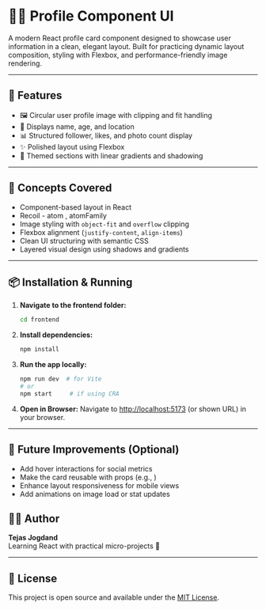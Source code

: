 # 🧑‍💼 Profile Component UI

A modern React profile card component designed to showcase user information in a clean, elegant layout. Built for practicing dynamic layout composition, styling with Flexbox, and performance-friendly image rendering.

---

## 🚀 Features

- 🖼️ Circular user profile image with clipping and fit handling  
- 🧾 Displays name, age, and location  
- 📊 Structured follower, likes, and photo count display  
- ✨ Polished layout using Flexbox  
- 🎨 Themed sections with linear gradients and shadowing  

---

## 🧠 Concepts Covered

- Component-based layout in React  
- Recoil - atom , atomFamily
- Image styling with `object-fit` and `overflow` clipping  
- Flexbox alignment (`justify-content`, `align-items`)  
- Clean UI structuring with semantic CSS  
- Layered visual design using shadows and gradients  

---

## 📦 Installation & Running


1. **Navigate to the frontend folder:**
   ```bash
   cd frontend
   ```

2. **Install dependencies:**
   ```bash
   npm install
   ```

3. **Run the app locally:**
   ```bash
   npm run dev  # for Vite
   # or
   npm start     # if using CRA
   ```

4. **Open in Browser:**
   Navigate to [http://localhost:5173](http://localhost:5173) (or shown URL) in your browser.

---

## 📌 Future Improvements (Optional)

- Add hover interactions for social metrics
- Make the card reusable with props (e.g., <ProfileCard profile={userData} />)
- Enhance layout responsiveness for mobile views
- Add animations on image load or stat updates


## 🧑‍💻 Author

**Tejas Jogdand**  
Learning React with practical micro-projects 🚀

---

## 📄 License

This project is open source and available under the [MIT License](LICENSE).

